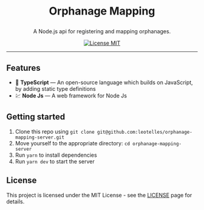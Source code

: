 <h1 align="center">

Orphanage Mapping
</h1>

<p align="center">A Node.js api for registering and mapping orphanages.</p>

<p align="center">
  <a href="https://opensource.org/licenses/MIT">
    <img src="https://img.shields.io/badge/License-MIT-blue.svg" alt="License MIT">
  </a>
</p>

<hr />

## Features

- 📄 **TypeScript** — An open-source language which builds on JavaScript, by adding static type definitions 
- 💹 **Node Js** — A web framework for Node Js

## Getting started

1. Clone this repo using `git clone git@github.com:leotelles/orphanage-mapping-server.git`
2. Move yourself to the appropriate directory: `cd orphanage-mapping-server`<br />
3. Run `yarn` to install dependencies<br />
4. Run `yarn dev` to start the server

## License

This project is licensed under the MIT License - see the [LICENSE](https://opensource.org/licenses/MIT) page for details.
